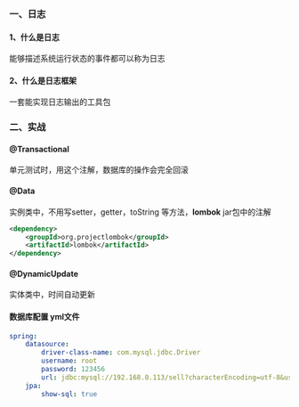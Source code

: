 ### 一、日志

#### 1、什么是日志

能够描述系统运行状态的事件都可以称为日志

#### 2、什么是日志框架

一套能实现日志输出的工具包



### 二、实战

#### @Transactional

单元测试时，用这个注解，数据库的操作会完全回滚

#### @Data

实例类中，不用写setter，getter，toString 等方法，**lombok** jar包中的注解

~~~xml
<dependency>
	<groupId>org.projectlombok</groupId>
    <artifactId>lombok</artifactId>
</dependency>
~~~

#### @DynamicUpdate

实体类中，时间自动更新

#### 数据库配置 yml文件

~~~yml
spring:
	datasource:
		driver-class-name: com.mysql.jdbc.Driver
		username: root
		password: 123456
		url: jdbc:mysql://192.168.0.113/sell?characterEncoding=utf-8&useSSL=false
	jpa:
		show-sql: true	
~~~

